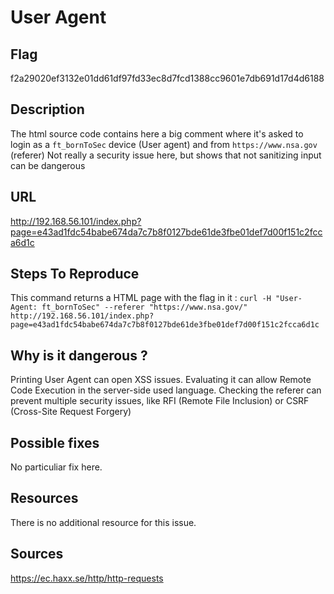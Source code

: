 # User Agent

## Flag

f2a29020ef3132e01dd61df97fd33ec8d7fcd1388cc9601e7db691d17d4d6188

## Description

The html source code contains here a big comment where it's asked to login as a `ft_bornToSec` device (User agent) and from `https://www.nsa.gov` (referer)
Not really a security issue here, but shows that not sanitizing input can be dangerous

## URL

http://192.168.56.101/index.php?page=e43ad1fdc54babe674da7c7b8f0127bde61de3fbe01def7d00f151c2fcca6d1c

## Steps To Reproduce

This command returns a HTML page with the flag in it :
`curl -H "User-Agent: ft_bornToSec" --referer "https://www.nsa.gov/" http://192.168.56.101/index.php?page=e43ad1fdc54babe674da7c7b8f0127bde61de3fbe01def7d00f151c2fcca6d1c`

## Why is it dangerous ?

Printing User Agent can open XSS issues.
Evaluating it can allow Remote Code Execution in the server-side used language.
Checking the referer can prevent multiple security issues, like RFI (Remote File Inclusion) or CSRF (Cross-Site Request Forgery)

## Possible fixes

No particuliar fix here.

## Resources

There is no additional resource for this issue.

## Sources

https://ec.haxx.se/http/http-requests